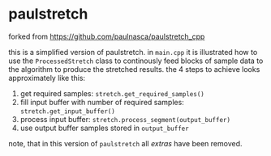 # paulstretch

forked from https://github.com/paulnasca/paulstretch_cpp

this is a simplified version of paulstretch. in `main.cpp` it is illustrated how to use the `ProcessedStretch` class to continously feed blocks of sample data to the algorithm to produce the stretched results. the 4 steps to achieve looks approximately like this:

1. get required samples: `stretch.get_required_samples()`
2. fill input buffer with number of required samples: `stretch.get_input_buffer()`
3. process input buffer: `stretch.process_segment(output_buffer)`
4. use output buffer samples stored in `output_buffer`

note, that in this version of `paulstretch` all *extras* have been removed.
